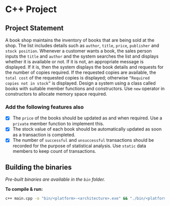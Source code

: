 # C++ Project

## Project Statement

A book shop maintains the inventory of books that are being sold at the shop.
The list includes details such as `author`, `title`, `price`, `publisher` and `stock position`.
Whenever a customer wants a book, the sales person inputs the `title` and `author` and the system searches the list and displays whether it is available or not. If it is not, an appropriate message is displayed. If it is, then the system displays the book details and requests for the number of copies required. If the requested copies are available, the `total cost` of the requested copies is displayed; otherwise `“Required copies not in stock”` is displayed. Design a system using a class called books with suitable member functions and constructors. Use `new` operator in constructors to allocate memory space required.

### Add the following features also

- [x] The `price` of the books should be updated as and when required. Use a `private` member function to implement this.
- [x] The stock value of each book should be automatically updated as soon as a transaction is completed.
- [x] The number of `successful` and `unsuccessful` transactions should be recorded for the purpose of statistical analysis. Use `static` data members to keep count of transactions.

## Building the binaries

*Pre-built binaries are available in the `bin` folder.*

**To compile & run:**

```sh
c++ main.cpp -o "bin/<platform>-<architecture>.exe" && "./bin/<platform>-<architecture>.exe"
```
